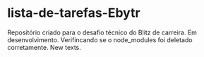 # lista-de-tarefas-Ebytr
Repositório criado para o desafio técnico do Blitz de carreira. Em desenvolvimento.
Verifincando se o node_modules foi deletado corretamente.
New texts.
